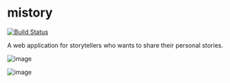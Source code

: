 # mistory
[![Build Status](https://travis-ci.org/ryanchangyeolshin/mistory.svg?branch=master)](https://travis-ci.org/ryanchangyeolshin/mistory)

A web application for storytellers who wants to share their personal stories.

![image](https://user-images.githubusercontent.com/16450416/33104738-7fc8e86a-cede-11e7-812c-f4e11d5e58c7.png)

![image](https://user-images.githubusercontent.com/16450416/33104844-25b11e00-cedf-11e7-9638-461bb3c92758.png)
